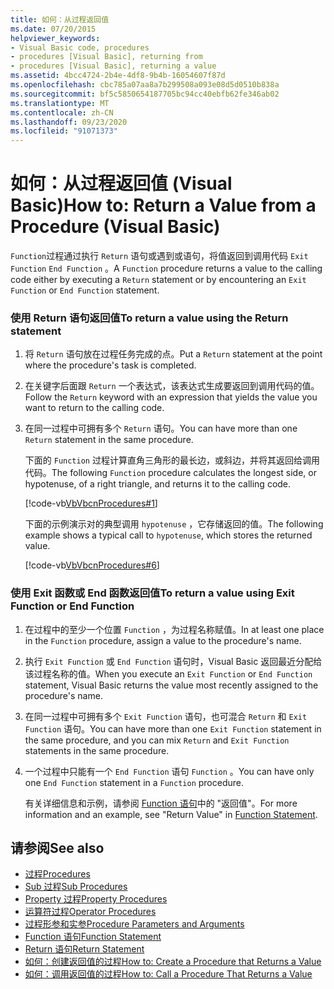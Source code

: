 ```yaml
---
title: 如何：从过程返回值
ms.date: 07/20/2015
helpviewer_keywords:
- Visual Basic code, procedures
- procedures [Visual Basic], returning from
- procedures [Visual Basic], returning a value
ms.assetid: 4bcc4724-2b4e-4df8-9b4b-16054607f87d
ms.openlocfilehash: cbc785a07aa8a7b299508a093e08d5d0510b838a
ms.sourcegitcommit: bf5c5850654187705bc94cc40ebfb62fe346ab02
ms.translationtype: MT
ms.contentlocale: zh-CN
ms.lasthandoff: 09/23/2020
ms.locfileid: "91071373"
---
```

# <a name="how-to-return-a-value-from-a-procedure-visual-basic"></a><span data-ttu-id="cc5ba-102">如何：从过程返回值 (Visual Basic)</span><span class="sxs-lookup"><span data-stu-id="cc5ba-102">How to: Return a Value from a Procedure (Visual Basic)</span></span>

<span data-ttu-id="cc5ba-103">`Function`过程通过执行 `Return` 语句或遇到或语句，将值返回到调用代码 `Exit Function` `End Function` 。</span><span class="sxs-lookup"><span data-stu-id="cc5ba-103">A `Function` procedure returns a value to the calling code either by executing a `Return` statement or by encountering an `Exit Function` or `End Function` statement.</span></span>  
  
### <a name="to-return-a-value-using-the-return-statement"></a><span data-ttu-id="cc5ba-104">使用 Return 语句返回值</span><span class="sxs-lookup"><span data-stu-id="cc5ba-104">To return a value using the Return statement</span></span>  
  
1. <span data-ttu-id="cc5ba-105">将 `Return` 语句放在过程任务完成的点。</span><span class="sxs-lookup"><span data-stu-id="cc5ba-105">Put a `Return` statement at the point where the procedure's task is completed.</span></span>  
  
2. <span data-ttu-id="cc5ba-106">在关键字后面跟 `Return` 一个表达式，该表达式生成要返回到调用代码的值。</span><span class="sxs-lookup"><span data-stu-id="cc5ba-106">Follow the `Return` keyword with an expression that yields the value you want to return to the calling code.</span></span>  
  
3. <span data-ttu-id="cc5ba-107">在同一过程中可拥有多个 `Return` 语句。</span><span class="sxs-lookup"><span data-stu-id="cc5ba-107">You can have more than one `Return` statement in the same procedure.</span></span>  
  
     <span data-ttu-id="cc5ba-108">下面的 `Function` 过程计算直角三角形的最长边，或斜边，并将其返回给调用代码。</span><span class="sxs-lookup"><span data-stu-id="cc5ba-108">The following `Function` procedure calculates the longest side, or hypotenuse, of a right triangle, and returns it to the calling code.</span></span>  
  
     [!code-vb[VbVbcnProcedures#1](~/samples/snippets/visualbasic/VS_Snippets_VBCSharp/VbVbcnProcedures/VB/Class1.vb#1)]  
  
     <span data-ttu-id="cc5ba-109">下面的示例演示对的典型调用 `hypotenuse` ，它存储返回的值。</span><span class="sxs-lookup"><span data-stu-id="cc5ba-109">The following example shows a typical call to `hypotenuse`, which stores the returned value.</span></span>  
  
     [!code-vb[VbVbcnProcedures#6](~/samples/snippets/visualbasic/VS_Snippets_VBCSharp/VbVbcnProcedures/VB/Class1.vb#6)]  
  
### <a name="to-return-a-value-using-exit-function-or-end-function"></a><span data-ttu-id="cc5ba-110">使用 Exit 函数或 End 函数返回值</span><span class="sxs-lookup"><span data-stu-id="cc5ba-110">To return a value using Exit Function or End Function</span></span>  
  
1. <span data-ttu-id="cc5ba-111">在过程中的至少一个位置 `Function` ，为过程名称赋值。</span><span class="sxs-lookup"><span data-stu-id="cc5ba-111">In at least one place in the `Function` procedure, assign a value to the procedure's name.</span></span>  
  
2. <span data-ttu-id="cc5ba-112">执行 `Exit Function` 或 `End Function` 语句时，Visual Basic 返回最近分配给该过程名称的值。</span><span class="sxs-lookup"><span data-stu-id="cc5ba-112">When you execute an `Exit Function` or `End Function` statement, Visual Basic returns the value most recently assigned to the procedure's name.</span></span>  
  
3. <span data-ttu-id="cc5ba-113">在同一过程中可拥有多个 `Exit Function` 语句，也可混合 `Return` 和 `Exit Function` 语句。</span><span class="sxs-lookup"><span data-stu-id="cc5ba-113">You can have more than one `Exit Function` statement in the same procedure, and you can mix `Return` and `Exit Function` statements in the same procedure.</span></span>  
  
4. <span data-ttu-id="cc5ba-114">一个过程中只能有一个 `End Function` 语句 `Function` 。</span><span class="sxs-lookup"><span data-stu-id="cc5ba-114">You can have only one `End Function` statement in a `Function` procedure.</span></span>  
  
     <span data-ttu-id="cc5ba-115">有关详细信息和示例，请参阅 [Function 语句](../../../language-reference/statements/function-statement.md)中的 "返回值"。</span><span class="sxs-lookup"><span data-stu-id="cc5ba-115">For more information and an example, see "Return Value" in [Function Statement](../../../language-reference/statements/function-statement.md).</span></span>  
  
## <a name="see-also"></a><span data-ttu-id="cc5ba-116">请参阅</span><span class="sxs-lookup"><span data-stu-id="cc5ba-116">See also</span></span>

- [<span data-ttu-id="cc5ba-117">过程</span><span class="sxs-lookup"><span data-stu-id="cc5ba-117">Procedures</span></span>](./index.md)
- [<span data-ttu-id="cc5ba-118">Sub 过程</span><span class="sxs-lookup"><span data-stu-id="cc5ba-118">Sub Procedures</span></span>](./sub-procedures.md)
- [<span data-ttu-id="cc5ba-119">Property 过程</span><span class="sxs-lookup"><span data-stu-id="cc5ba-119">Property Procedures</span></span>](./property-procedures.md)
- [<span data-ttu-id="cc5ba-120">运算符过程</span><span class="sxs-lookup"><span data-stu-id="cc5ba-120">Operator Procedures</span></span>](./operator-procedures.md)
- [<span data-ttu-id="cc5ba-121">过程形参和实参</span><span class="sxs-lookup"><span data-stu-id="cc5ba-121">Procedure Parameters and Arguments</span></span>](./procedure-parameters-and-arguments.md)
- [<span data-ttu-id="cc5ba-122">Function 语句</span><span class="sxs-lookup"><span data-stu-id="cc5ba-122">Function Statement</span></span>](../../../language-reference/statements/function-statement.md)
- [<span data-ttu-id="cc5ba-123">Return 语句</span><span class="sxs-lookup"><span data-stu-id="cc5ba-123">Return Statement</span></span>](../../../language-reference/statements/return-statement.md)
- [<span data-ttu-id="cc5ba-124">如何：创建返回值的过程</span><span class="sxs-lookup"><span data-stu-id="cc5ba-124">How to: Create a Procedure that Returns a Value</span></span>](./how-to-create-a-procedure-that-returns-a-value.md)
- [<span data-ttu-id="cc5ba-125">如何：调用返回值的过程</span><span class="sxs-lookup"><span data-stu-id="cc5ba-125">How to: Call a Procedure That Returns a Value</span></span>](./how-to-call-a-procedure-that-returns-a-value.md)
